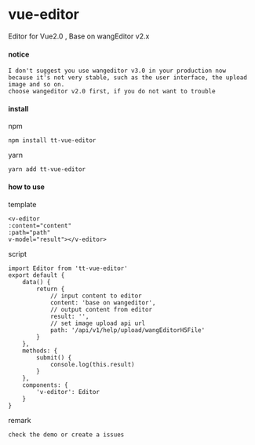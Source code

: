 # vue-editor

Editor for Vue2.0 , Base on wangEditor v2.x

#### notice

    I don't suggest you use wangeditor v3.0 in your production now
    because it's not very stable, such as the user interface, the upload image and so on.
    choose wangeditor v2.0 first, if you do not want to trouble 

#### install 

npm 

    npm install tt-vue-editor

yarn

    yarn add tt-vue-editor

#### how to use


template

    <v-editor
    :content="content"
    :path="path"
    v-model="result"></v-editor>


script

    import Editor from 'tt-vue-editor'
    export default {
        data() {
            return {
                // input content to editor
                content: 'base on wangeditor',
                // output content from editor
                result: '',
                // set image upload api url
                path: '/api/v1/help/upload/wangEditorH5File'
            }
        },
        methods: {
            submit() {
                console.log(this.result)
            }
        },
        components: {
            'v-editor': Editor
        }
    }

remark

    check the demo or create a issues
